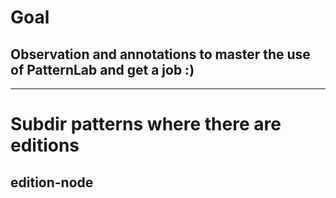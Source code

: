 # Goal # 
## Observation and annotations to master the use of PatternLab and get a job :) ##

___
# Subdir patterns where there are editions #
## edition-node ##

